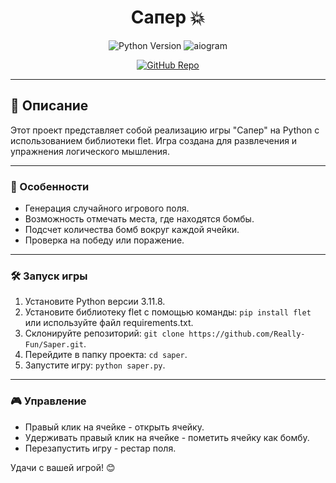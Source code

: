 <h1 align="center">Сапер 💥</h1>

<p align="center">
  <img src="https://img.shields.io/badge/Python-3.11.8-blue" alt="Python Version"/>
  <img src="https://img.shields.io/badge/flet-3.1.1-orange" alt="aiogram"/>
</p>

<p align="center">
  <a href="https://github.com/Really-Fun/Saper" target="_blank" rel="noreferrer">
    <img src="https://img.shields.io/badge/GitHub-Repo-black" alt="GitHub Repo"/>
  </a>
</p>

---

## 📖 Описание

Этот проект представляет собой реализацию игры "Сапер" на Python с использованием библиотеки flet. Игра создана для развлечения и упражнения логического мышления.

---

### 🚀 Особенности

- Генерация случайного игрового поля.
- Возможность отмечать места, где находятся бомбы.
- Подсчет количества бомб вокруг каждой ячейки.
- Проверка на победу или поражение.

---

### 🛠️ Запуск игры

1. Установите Python версии 3.11.8.
2. Установите библиотеку flet с помощью команды: `pip install flet` или используйте файл requirements.txt.
3. Склонируйте репозиторий: `git clone https://github.com/Really-Fun/Saper.git`.
4. Перейдите в папку проекта: `cd saper`.
5. Запустите игру: `python saper.py`.

---

### 🎮 Управление

- Правый клик на ячейке - открыть ячейку.
- Удерживать правый клик на ячейке - пометить ячейку как бомбу.
- Перезапустить игру - рестар поля.

Удачи с вашей игрой! 😊

